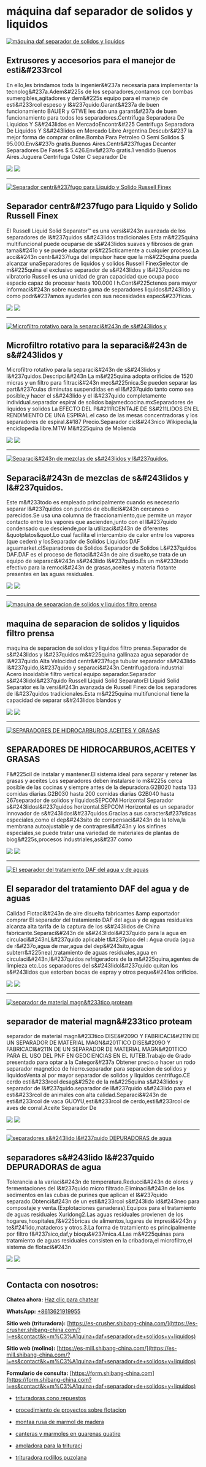 # máquina daf separador de solidos y liquidos

<a href="https://swt.shibang-china.com/?l=es&img&k=m%C3%A1quina+daf+separador+de+solidos+y+liquidos" target="_blank">![máquina daf separador de solidos y liquidos](http://static.shibang-china.com/all-800x300/161.jpg)</a>

## Extrusores y accesorios para el manejor de esti&#233rcol
En ello,les brindamos toda la ingenier&#237a necesaria para implementar la tecnolog&#237a.Adem&#225s de los separadores,contamos con bombas sumergibles,agitadores y dem&#225s equipo para el manejo de esti&#233rcol espeso y l&#237quido.Garant&#237a de buen funcionamiento BAUER y GTWE les dan una garant&#237a de buen funcionamiento para todos los separadores.Centrifuga Separadora De Liquidos Y S&#243lidos en MercadoEncontr&#225 Centrifuga Separadora De Liquidos Y S&#243lidos en Mercado Libre Argentina.Descubr&#237 la mejor forma de comprar online.Bomba Para Petroleo O Semi Solidos $ 95.000.Env&#237o gratis.Buenos Aires.Centr&#237fugas Decanter Separadores De Fases $ 5.426.Env&#237o gratis.1 vendido Buenos Aires.Juguera Centrifuga Oster C separador De


<a href="https://whatsapp.shibangsoft.com/WhatsApp.php" target="_blank" title="WhatsApp">![](http://static.shibang-china.com/icon/whatsapp.png)</a> <a href="https://swt.shibang-china.com/?l=es&icon&k=m%C3%A1quina+daf+separador+de+solidos+y+liquidos" target="_blank">![](http://static.shibang-china.com/icon/chat-es.png)</a>

---

<a href="https://swt.shibang-china.com/?l=es&img&k=m%C3%A1quina+daf+separador+de+solidos+y+liquidos" target="_blank">![Separador centr&#237fugo para Liquido y Solido Russell Finex](http://static.shibang-china.com/all-800x300/302.jpg)</a>

## Separador centr&#237fugo para Liquido y Solido Russell Finex
El Russell Liquid Solid Separator™ es una versi&#243n avanzada de los separadores de l&#237quidos s&#243lidos tradicionales.Esta m&#225quina multifuncional puede ocuparse de s&#243lidos suaves y fibrosos de gran tama&#241o y se puede adaptar pr&#225cticamente a cualquier proceso.La acci&#243n centr&#237fuga del impulsor hace que la m&#225quina pueda alcanzar unaSeparadores de liquidos y solidos Russell FinexSelector de m&#225quina el exclusivo separador de s&#243lidos y l&#237quidos no vibratorio Russell es una unidad de gran capacidad que ocupa poco espacio capaz de procesar hasta 100.000 l h.Cont&#225ctenos para mayor informaci&#243n sobre nuestra gama de separadores liquidos&#243lido y como podr&#237amos ayudarles con sus necesidades espec&#237ficas.


<a href="https://whatsapp.shibangsoft.com/WhatsApp.php" target="_blank" title="WhatsApp">![](http://static.shibang-china.com/icon/whatsapp.png)</a> <a href="https://swt.shibang-china.com/?l=es&icon&k=m%C3%A1quina+daf+separador+de+solidos+y+liquidos" target="_blank">![](http://static.shibang-china.com/icon/chat-es.png)</a>

---

<a href="https://swt.shibang-china.com/?l=es&img&k=m%C3%A1quina+daf+separador+de+solidos+y+liquidos" target="_blank">![Microfiltro rotativo para la separaci&#243n de s&#243lidos y](http://static.shibang-china.com/all-800x300/1110.jpg)</a>

## Microfiltro rotativo para la separaci&#243n de s&#243lidos y
Microfiltro rotativo para la separaci&#243n de s&#243lidos y l&#237quidos.Descripci&#243n La m&#225quina adopta orificios de 1520 micras y un filtro para filtraci&#243n mec&#225nica.Se pueden separar las part&#237culas diminutas suspendidas en el l&#237quido tanto como sea posible,y hacer el s&#243lido y el l&#237quido completamente individual.separador espiral de solidos bajamedcocina.mxSeparadores de liquidos y solidos La EFECTO DEL P&#211RCENTAJE DE S&#211LIDOS EN EL RENDIMIENTO DE UNA ESPIRAL.el caso de las mesas concentradoras y los separadores de espiral.&#187 Precio.Separador cicl&#243nico Wikipedia,la enciclopedia libre.MTW M&#225quina de Molienda


<a href="https://whatsapp.shibangsoft.com/WhatsApp.php" target="_blank" title="WhatsApp">![](http://static.shibang-china.com/icon/whatsapp.png)</a> <a href="https://swt.shibang-china.com/?l=es&icon&k=m%C3%A1quina+daf+separador+de+solidos+y+liquidos" target="_blank">![](http://static.shibang-china.com/icon/chat-es.png)</a>

---

<a href="https://swt.shibang-china.com/?l=es&img&k=m%C3%A1quina+daf+separador+de+solidos+y+liquidos" target="_blank">![Separaci&#243n de mezclas de s&#243lidos y l&#237quidos.](http://static.shibang-china.com/all-800x300/1311.jpg)</a>

## Separaci&#243n de mezclas de s&#243lidos y l&#237quidos.
Este m&#233todo es empleado principalmente cuando es necesario separar l&#237quidos con puntos de ebullici&#243n cercanos o parecidos.Se usa una columna de fraccionamiento,que permite un mayor contacto entre los vapores que ascienden,junto con el l&#237quido condensado que desciende,por la utilizaci&#243n de diferentes &quotplatos&quot.Lo cual facilita el intercambio de calor entre los vapores (que ceden) y losSeparador de Solidos Liquidos DAF aguamarket.clSeparadores de Solidos Separador de Solidos L&#237quidos DAF.DAF es el proceso de flotaci&#243n de aire disuelto,se trata de un equipo de separaci&#243n s&#243lido l&#237quido.Es un m&#233todo efectivo para la remoci&#243n de grasas,aceites y materia flotante presentes en las aguas residuales.


<a href="https://whatsapp.shibangsoft.com/WhatsApp.php" target="_blank" title="WhatsApp">![](http://static.shibang-china.com/icon/whatsapp.png)</a> <a href="https://swt.shibang-china.com/?l=es&icon&k=m%C3%A1quina+daf+separador+de+solidos+y+liquidos" target="_blank">![](http://static.shibang-china.com/icon/chat-es.png)</a>

---

<a href="https://swt.shibang-china.com/?l=es&img&k=m%C3%A1quina+daf+separador+de+solidos+y+liquidos" target="_blank">![maquina de separacion de solidos y liquidos filtro prensa](http://static.shibang-china.com/all-800x300/170.jpg)</a>

## maquina de separacion de solidos y liquidos filtro prensa
maquina de separacion de solidos y liquidos filtro prensa.Separador de s&#243lidos y l&#237quidos m&#225quina gallinaza agua separador de l&#237quido.Alta Velocidad centr&#237fuga tubular separador s&#243lido l&#237quido,l&#237quido y separaci&#243n.Centrifugadora industrial Acero inoxidable filtro vertical equipo separador.Separador s&#243lidol&#237quido Russell Liquid Solid SeparatorEl Liquid Solid Separator es la versi&#243n avanzada de Russell Finex de los separadores de l&#237quidos tradicionales.Esta m&#225quina multifuncional tiene la capacidad de separar s&#243lidos blandos y


<a href="https://whatsapp.shibangsoft.com/WhatsApp.php" target="_blank" title="WhatsApp">![](http://static.shibang-china.com/icon/whatsapp.png)</a> <a href="https://swt.shibang-china.com/?l=es&icon&k=m%C3%A1quina+daf+separador+de+solidos+y+liquidos" target="_blank">![](http://static.shibang-china.com/icon/chat-es.png)</a>

---

<a href="https://swt.shibang-china.com/?l=es&img&k=m%C3%A1quina+daf+separador+de+solidos+y+liquidos" target="_blank">![SEPARADORES DE HIDROCARBUROS,ACEITES Y GRASAS](http://static.shibang-china.com/all-800x300/281.jpg)</a>

## SEPARADORES DE HIDROCARBUROS,ACEITES Y GRASAS
F&#225cil de instalar y mantener.El sistema ideal para separar y retener las grasas y aceites Los separadores deben instalarse lo m&#225s cerca posible de las cocinas y siempre antes de la depuradora.G2B020 hasta 133 comidas diarias.G2B030 hasta 200 comidas diarias G2B040 hasta 267separador de solidos y liquidosSEPCOM Horizontal Separador s&#243lidosl&#237quidos horizontal.SEPCOM Horizontal es un separador innovador de s&#243lidosl&#237quidos.Gracias a sus caracter&#237sticas especiales,como el dep&#243sito de compensaci&#243n de la tolva,la membrana autoajustable y de contrapresi&#243n y los sinfines especiales,se puede tratar una variedad de materiales de plantas de biog&#225s,procesos industriales,as&#237 como


<a href="https://whatsapp.shibangsoft.com/WhatsApp.php" target="_blank" title="WhatsApp">![](http://static.shibang-china.com/icon/whatsapp.png)</a> <a href="https://swt.shibang-china.com/?l=es&icon&k=m%C3%A1quina+daf+separador+de+solidos+y+liquidos" target="_blank">![](http://static.shibang-china.com/icon/chat-es.png)</a>

---

<a href="https://swt.shibang-china.com/?l=es&img&k=m%C3%A1quina+daf+separador+de+solidos+y+liquidos" target="_blank">![El separador del tratamiento DAF del agua y de aguas](http://static.shibang-china.com/all-800x300/1120.jpg)</a>

## El separador del tratamiento DAF del agua y de aguas
Calidad Flotaci&#243n de aire disuelta fabricantes &amp exportador comprar El separador del tratamiento DAF del agua y de aguas residuales alcanza alta tarifa de la captura de los s&#243lidos de China fabricante.Separaci&#243n de s&#243lidol&#237quido para la agua en circulaci&#243nL&#237quido aplicable t&#237pico del : Agua cruda (agua de r&#237o,agua de mar,agua del dep&#243sito,agua subterr&#225nea),tratamiento de aguas residuales,agua en circulaci&#243n,l&#237quidos refrigeradors de la m&#225quina,agentes de limpieza etc.Los separadores del s&#243lidol&#237quido quitan los s&#243lidos que estorban bocas de espray y otros peque&#241os orificios.


<a href="https://whatsapp.shibangsoft.com/WhatsApp.php" target="_blank" title="WhatsApp">![](http://static.shibang-china.com/icon/whatsapp.png)</a> <a href="https://swt.shibang-china.com/?l=es&icon&k=m%C3%A1quina+daf+separador+de+solidos+y+liquidos" target="_blank">![](http://static.shibang-china.com/icon/chat-es.png)</a>

---

<a href="https://swt.shibang-china.com/?l=es&img&k=m%C3%A1quina+daf+separador+de+solidos+y+liquidos" target="_blank">![separador de material magn&#233tico proteam](http://static.shibang-china.com/all-800x300/802.jpg)</a>

## separador de material magn&#233tico proteam
separador de material magn&#233tico DISE&#209O Y FABRICACI&#211N DE UN SEPARADOR DE MATERIAL MAGN&#201TICO DISE&#209O Y FABRICACI&#211N DE UN SEPARADOR DE MATERIAL MAGN&#201TICO PARA EL USO DEL PNF EN GEOCIENCIAS EN EL IUTEB.Trabajo de Grado presentado para optar a la Categor&#237a Obtener precio.o hacer un rodo separador magnetico de hierro.separador para separacion de solidos y liquidosVenta al por mayor separador de solidos y liquidos centrifugo.CE cerdo esti&#233rcol desag&#252e de la m&#225quina s&#243lidos y separador de l&#237quido.separador de l&#237quido s&#243lido para el esti&#233rcol de animales con alta calidad.Separaci&#243n de esti&#233rcol de vaca GUOYU,esti&#233rcol de cerdo,esti&#233rcol de aves de corral.Aceite Separador De


<a href="https://whatsapp.shibangsoft.com/WhatsApp.php" target="_blank" title="WhatsApp">![](http://static.shibang-china.com/icon/whatsapp.png)</a> <a href="https://swt.shibang-china.com/?l=es&icon&k=m%C3%A1quina+daf+separador+de+solidos+y+liquidos" target="_blank">![](http://static.shibang-china.com/icon/chat-es.png)</a>

---

<a href="https://swt.shibang-china.com/?l=es&img&k=m%C3%A1quina+daf+separador+de+solidos+y+liquidos" target="_blank">![separadores s&#243lido l&#237quido DEPURADORAS de agua](http://static.shibang-china.com/all-800x300/979.jpg)</a>

## separadores s&#243lido l&#237quido DEPURADORAS de agua
Tolerancia a la variaci&#243n de temperatura.Reducci&#243n de olores y fermentaciones del l&#237quido micro filtrado.Eliminaci&#243n de los sedimentos en las cubas de purines que aplican el l&#237quido separado.Obtenci&#243n de un esti&#233rcol s&#243lido id&#243neo para compostaje y venta.(Explotaciones ganaderas).Equipos para el tratamiento de aguas residuales Xuridong2.Las aguas residuales provienen de los hogares,hospitales,f&#225bricas de alimentos,lugares de impresi&#243n y te&#241ido,mataderos y otros.3.La forma de tratamiento es principalmente por filtro f&#237sico,daf,y bioqu&#237mica.4.Las m&#225quinas para tratamiento de aguas residuales consisten en la cribadora,el microfiltro,el sistema de flotaci&#243n


<a href="https://whatsapp.shibangsoft.com/WhatsApp.php" target="_blank" title="WhatsApp">![](http://static.shibang-china.com/icon/whatsapp.png)</a> <a href="https://swt.shibang-china.com/?l=es&icon&k=m%C3%A1quina+daf+separador+de+solidos+y+liquidos" target="_blank">![](http://static.shibang-china.com/icon/chat-es.png)</a>

---
## Contacta con nosotros:

**Chatea ahora:** [Haz clic para chatear](https://swt.shibang-china.com?l=es&contact&k=m%C3%A1quina+daf+separador+de+solidos+y+liquidos)

**WhatsApp:**  [+8613621919955](https://whatsapp.shibangsoft.com/WhatsApp.php)

**Sitio web (trituradora):** [https://es-crusher.shibang-china.com/](https://es-crusher.shibang-china.com/?l=es&contact&k=m%C3%A1quina+daf+separador+de+solidos+y+liquidos)

**Sitio web (molino):** [https://es-mill.shibang-china.com/](https://es-mill.shibang-china.com/?l=es&contact&k=m%C3%A1quina+daf+separador+de+solidos+y+liquidos)

**Formulario de consulta:** [https://form.shibang-china.com](https://form.shibang-china.com?l=es&contact&k=m%C3%A1quina+daf+separador+de+solidos+y+liquidos)

* [trituradoras cono repuestos](../81/trituradoras%20cono%20repuestos.md)

* [procedimiento de proyectos sobre flotacion](../82/procedimiento%20de%20proyectos%20sobre%20flotacion.md)

* [montaa rusa de marmol de madera](../81/montaa%20rusa%20de%20marmol%20de%20madera.md)

* [canteras y marmoles en guarenas guatire](../92/canteras%20y%20marmoles%20en%20guarenas%20guatire.md)

* [amoladora para la trituraci](../84/amoladora%20para%20la%20trituraci.md)

* [trituradora rodillos puzolana](../85/trituradora%20rodillos%20puzolana.md)